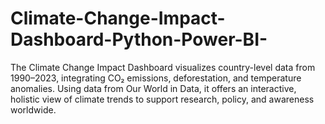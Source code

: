 # Climate-Change-Impact-Dashboard-Python-Power-BI-
The Climate Change Impact Dashboard visualizes country-level data from 1990–2023, integrating CO₂ emissions, deforestation, and temperature anomalies. Using data from Our World in Data, it offers an interactive, holistic view of climate trends to support research, policy, and awareness worldwide.
